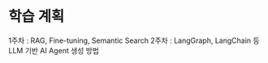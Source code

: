 # 학습 계획

1주차 : RAG, Fine-tuning, Semantic Search
2주차 : LangGraph, LangChain 등 LLM 기반 AI Agent 생성 방법
